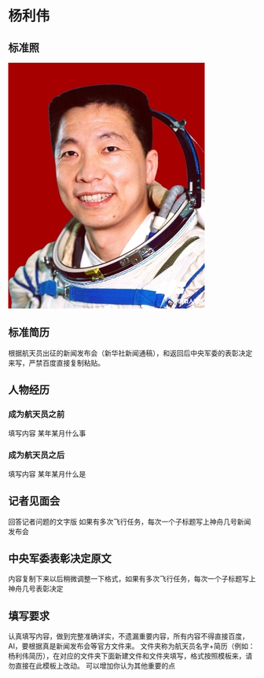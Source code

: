 <!--
 * @Author: blueWALL-E
 * @Date: 2025-06-23 15:25:39
 * @LastEditTime: 2025-06-24 17:32:27
 * @FilePath: \Chinese Aerospace History\载人航天工程\十四大分系统介绍\航天员系统\航天员简历\杨利伟\航天员简历-模板.md
 * @Description: 航天员简历
 * @Wearing:  Read only, do not modify place!!! 
 * @Shortcut keys:  ctrl+alt+/ ctrl+alt+z
-->
# 杨利伟

## 标准照

![替代文字](./杨利伟标准照片.jpg)

## 标准简历

根据航天员出征的新闻发布会（新华社新闻通稿），和返回后中央军委的表彰决定来写，严禁百度直接复制粘贴。

## 人物经历

### 成为航天员之前

填写内容 某年某月什么事

### 成为航天员之后

填写内容 某年某月什么是

## 记者见面会

回答记者问题的文字版 如果有多次飞行任务，每次一个子标题写上神舟几号新闻发布会

## 中央军委表彰决定原文

内容复制下来以后稍微调整一下格式，如果有多次飞行任务，每次一个子标题写上神舟几号表彰决定

## 填写要求

认真填写内容，做到完整准确详实，不遗漏重要内容，所有内容不得直接百度，AI，要根据真是新闻发布会等官方文件来。
文件夹称为航天员名字+简历（例如：杨利伟简历），在对应的文件夹下面新建文件和文件夹填写，格式按照模板来，请勿直接在此模板上改动。
可以增加你认为其他重要的点
